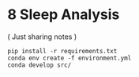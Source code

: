 # 8 Sleep Analysis

( Just sharing notes )

```
pip install -r requirements.txt
conda env create -f environment.yml
conda develop src/
```
